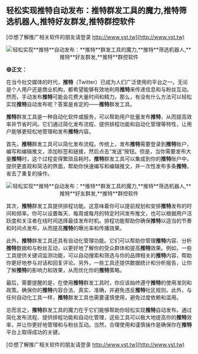 ## **轻松实现**推特**自动发布：**推特**群发工具的魔力,**推特**筛选机器人,**推特**好友群发,**推特**群控软件**

[😍想了解推广相关软件的朋友请登录 http://www.vst.tw](http://www.vst.tw)

 <center><img src="https://vst.tw/MP4/tuiguang/png/7.png" alt="轻松实现**推特**自动发布：**推特**群发工具的魔力,**推特**筛选机器人,**推特**好友群发,**推特**群控软件"></center>

**😄正文：**

在当今社交媒体的时代，**推特**（Twitter）已成为人们广泛使用的平台之一。无论是个人用户还是商业机构，都希望能够有效地利用**推特**来传递信息和与粉丝互动。然而，手动发布**推特**可能会花费大量时间和精力。那么，有没有什么方法可以轻松实现**推特**自动发布呢？答案是肯定的——**推特**群发工具。

**推特**群发工具是一种自动化软件或服务，可以帮助用户批量发布**推特**，从而提高效率并节省时间。它们通过简化发布流程、提供排程功能和自动化管理等特性，让用户能够更轻松地管理和发布**推特**内容。

首先，**推特**群发工具可以简化发布流程。传统上，发布**推特**需要登录到**推特**账户，编写和编辑推文，添加标签和链接，然后点击“发送”按钮。但是，当你需要发布大量**推特**时，这个过程变得繁琐且耗时。**推特**群发工具可以集成到你的**推特**账户中，提供更直观和简洁的界面，帮助你快速编写和编辑推文，并一次性发布多条**推特**，省去了重复的操作。

 <center><img src="https://vst.tw/MP4/tuiguang/png/2.png" alt="轻松实现**推特**自动发布：**推特**群发工具的魔力,**推特**筛选机器人,**推特**好友群发,**推特**群控软件"></center>

其次，**推特**群发工具提供排程功能。这意味着你可以提前规划和安排**推特**发布的时间和频率。你可以设置每天、每周或每月的特定时间发布推文，也可以根据用户活跃度和关注者在线时间选择最佳发布时机。排程功能帮助你确保**推特**以适当的节奏和时间点发布，从而提高**推特**的曝光率和传播效果。

此外，**推特**群发工具还具有自动化管理功能。它们可以帮助你管理**推特**内容、分析**推特**数据和与粉丝互动，以更好地了解你的受众群体和提高**推特**效果。例如，一些工具提供关键词监测功能，可以自动搜索和筛选与你的品牌相关的**推特**内容，帮助你更好地参与对话和回复评论。另外，一些工具还提供数据统计和分析报告，让你了解**推特**的影响力和效果，从而优化你的**推特**策略。

最后，需要提醒的是，在使用**推特**群发工具时，你应该始终遵守**推特**的使用准则和政策。确保你的**推特**内容合法、真实、准确，并避免违反**推特**社区规则。此外，与任何自动化工具一样，**推特**群发工具也需要谨慎使用，避免过度依赖和滥用。

总而言之，**推特**群发工具的魔力在于它们能够帮助你轻松实现**推特**自动发布。通过简化发布流程、提供排程功能和自动化管理，这些工具可以极大地提高你的**推特**效率，并让你更好地管理和与粉丝互动。当然，合理使用和谨慎操作是确保你在**推特**平台上取得成功的关键。

[😍想了解推广相关软件的朋友请登录 http://www.vst.tw](http://www.vst.tw)



